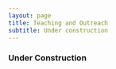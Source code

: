 ```yaml
---
layout: page
title: Teaching and Outreach
subtitle: Under construction
---
```


### Under Construction

